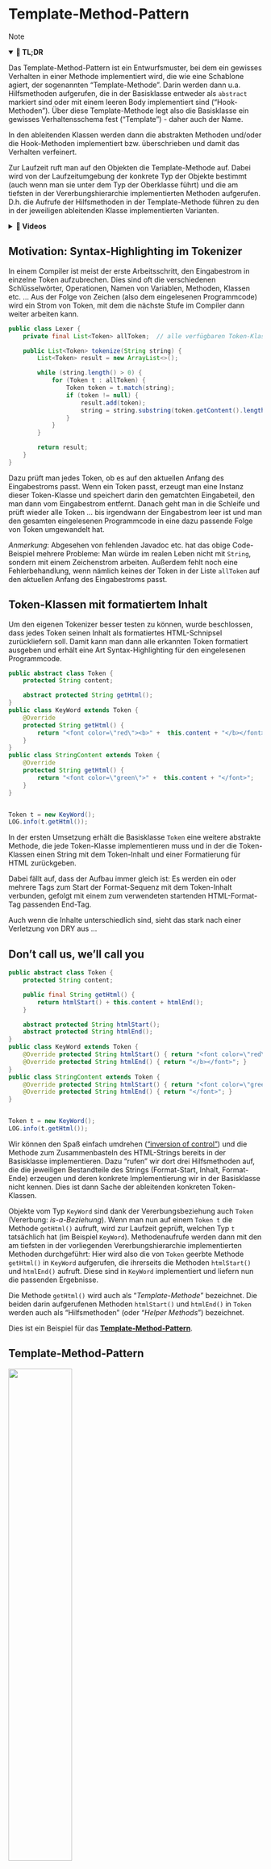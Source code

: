 # Template-Method-Pattern

> [!NOTE]
>
> <details open>
>
> <summary><strong>🎯 TL;DR</strong></summary>
>
> Das Template-Method-Pattern ist ein Entwurfsmuster, bei dem ein
> gewisses Verhalten in einer Methode implementiert wird, die wie eine
> Schablone agiert, der sogenannten “Template-Methode”. Darin werden
> dann u.a. Hilfsmethoden aufgerufen, die in der Basisklasse entweder
> als `abstract` markiert sind oder mit einem leeren Body implementiert
> sind (“Hook-Methoden”). Über diese Template-Methode legt also die
> Basisklasse ein gewisses Verhaltensschema fest (“Template”) - daher
> auch der Name.
>
> In den ableitenden Klassen werden dann die abstrakten Methoden
> und/oder die Hook-Methoden implementiert bzw. überschrieben und damit
> das Verhalten verfeinert.
>
> Zur Laufzeit ruft man auf den Objekten die Template-Methode auf. Dabei
> wird von der Laufzeitumgebung der konkrete Typ der Objekte bestimmt
> (auch wenn man sie unter dem Typ der Oberklasse führt) und die am
> tiefsten in der Vererbungshierarchie implementierten Methoden
> aufgerufen. D.h. die Aufrufe der Hilfsmethoden in der Template-Methode
> führen zu den in der jeweiligen ableitenden Klasse implementierten
> Varianten.
>
> </details>
>
> <details>
>
> <summary><strong>🎦 Videos</strong></summary>
>
> - [VL Template-Method-Pattern](https://youtu.be/EE-n2T6AO-g)
>
> </details>

## Motivation: Syntax-Highlighting im Tokenizer

In einem Compiler ist meist der erste Arbeitsschritt, den Eingabestrom
in einzelne Token aufzubrechen. Dies sind oft die verschiedenen
Schlüsselwörter, Operationen, Namen von Variablen, Methoden, Klassen
etc. … Aus der Folge von Zeichen (also dem eingelesenen Programmcode)
wird ein Strom von Token, mit dem die nächste Stufe im Compiler dann
weiter arbeiten kann.

``` java
public class Lexer {
    private final List<Token> allToken;  // alle verfügbaren Token-Klassen

    public List<Token> tokenize(String string) {
        List<Token> result = new ArrayList<>();

        while (string.length() > 0) {
            for (Token t : allToken) {
                Token token = t.match(string);
                if (token != null) {
                    result.add(token);
                    string = string.substring(token.getContent().length(), string.length());
                }
            }
        }

        return result;
    }
}
```

Dazu prüft man jedes Token, ob es auf den aktuellen Anfang des
Eingabestroms passt. Wenn ein Token passt, erzeugt man eine Instanz
dieser Token-Klasse und speichert darin den gematchten Eingabeteil, den
man dann vom Eingabestrom entfernt. Danach geht man in die Schleife und
prüft wieder alle Token … bis irgendwann der Eingabestrom leer ist und
man den gesamten eingelesenen Programmcode in eine dazu passende Folge
von Token umgewandelt hat.

*Anmerkung*: Abgesehen von fehlenden Javadoc etc. hat das obige
Code-Beispiel mehrere Probleme: Man würde im realen Leben nicht mit
`String`, sondern mit einem Zeichenstrom arbeiten. Außerdem fehlt noch
eine Fehlerbehandlung, wenn nämlich keines der Token in der Liste
`allToken` auf den aktuellen Anfang des Eingabestroms passt.

## Token-Klassen mit formatiertem Inhalt

Um den eigenen Tokenizer besser testen zu können, wurde beschlossen,
dass jedes Token seinen Inhalt als formatiertes HTML-Schnipsel
zurückliefern soll. Damit kann man dann alle erkannten Token formatiert
ausgeben und erhält eine Art Syntax-Highlighting für den eingelesenen
Programmcode.

``` java
public abstract class Token {
    protected String content;

    abstract protected String getHtml();
}
public class KeyWord extends Token {
    @Override
    protected String getHtml() {
        return "<font color=\"red\"><b>" +  this.content + "</b></font>";
    }
}
public class StringContent extends Token {
    @Override
    protected String getHtml() {
        return "<font color=\"green\">" +  this.content + "</font>";
    }
}


Token t = new KeyWord();
LOG.info(t.getHtml());
```

In der ersten Umsetzung erhält die Basisklasse `Token` eine weitere
abstrakte Methode, die jede Token-Klasse implementieren muss und in der
die Token-Klassen einen String mit dem Token-Inhalt und einer
Formatierung für HTML zurückgeben.

Dabei fällt auf, dass der Aufbau immer gleich ist: Es werden ein oder
mehrere Tags zum Start der Format-Sequenz mit dem Token-Inhalt
verbunden, gefolgt mit einem zum verwendeten startenden HTML-Format-Tag
passenden End-Tag.

Auch wenn die Inhalte unterschiedlich sind, sieht das stark nach einer
Verletzung von DRY aus …

## Don’t call us, we’ll call you

``` java
public abstract class Token {
    protected String content;

    public final String getHtml() {
        return htmlStart() + this.content + htmlEnd();
    }

    abstract protected String htmlStart();
    abstract protected String htmlEnd();
}
public class KeyWord extends Token {
    @Override protected String htmlStart() { return "<font color=\"red\"><b>"; }
    @Override protected String htmlEnd() { return "</b></font>"; }
}
public class StringContent extends Token {
    @Override protected String htmlStart() { return "<font color=\"green\">"; }
    @Override protected String htmlEnd() { return "</font>"; }
}


Token t = new KeyWord();
LOG.info(t.getHtml());
```

Wir können den Spaß einfach umdrehen ([“inversion of
control”](https://en.wikipedia.org/wiki/Inversion_of_control)) und die
Methode zum Zusammenbasteln des HTML-Strings bereits in der Basisklasse
implementieren. Dazu “rufen” wir dort drei Hilfsmethoden auf, die die
jeweiligen Bestandteile des Strings (Format-Start, Inhalt, Format-Ende)
erzeugen und deren konkrete Implementierung wir in der Basisklasse nicht
kennen. Dies ist dann Sache der ableitenden konkreten Token-Klassen.

Objekte vom Typ `KeyWord` sind dank der Vererbungsbeziehung auch `Token`
(Vererbung: *is-a-Beziehung*). Wenn man nun auf einem `Token t` die
Methode `getHtml()` aufruft, wird zur Laufzeit geprüft, welchen Typ `t`
tatsächlich hat (im Beispiel `KeyWord`). Methodenaufrufe werden dann mit
den am tiefsten in der vorliegenden Vererbungshierarchie implementierten
Methoden durchgeführt: Hier wird also die von `Token` geerbte Methode
`getHtml()` in `KeyWord` aufgerufen, die ihrerseits die Methoden
`htmlStart()` und `htmlEnd()` aufruft. Diese sind in `KeyWord`
implementiert und liefern nun die passenden Ergebnisse.

Die Methode `getHtml()` wird auch als “*Template-Methode*” bezeichnet.
Die beiden darin aufgerufenen Methoden `htmlStart()` und `htmlEnd()` in
`Token` werden auch als “Hilfsmethoden” (oder “*Helper Methods*”)
bezeichnet.

Dies ist ein Beispiel für das
**[Template-Method-Pattern](https://en.wikipedia.org/wiki/Template_method_pattern)**.

## Template-Method-Pattern

<img src="images/template-method.png" width="50%">

### Aufbau Template-Method-Pattern

In der Basisklasse implementiert man eine Template-Methode (in der
Skizze `templateMethod`), die sich auf anderen in der Basisklasse
deklarierten (Hilfs-) Methoden “abstützt” (diese also aufruft; in der
Skizze `method1`, `method2`, `method3`). Diese Hilfsmethoden können als
`abstract` markiert werden und müssen dann von den ableitenden Klassen
implementiert werden (in der Skizze `method1` und `method2`). Man kann
aber auch einige/alle dieser aufgerufenen Hilfsmethoden in der
Basisklasse implementieren (beispielsweise mit einem leeren Body -
sogenannte “Hook”-Methoden) und die ableitenden Klassen *können* dann
diese Methoden überschreiben und das Verhalten so neu formulieren (in
der Skizze `method3`).

Damit werden Teile des Verhaltens an die ableitenden Klassen
ausgelagert.

### Verwandtschaft zum Strategy-Pattern

Das Template-Method-Pattern hat eine starke Verwandtschaft zum
Strategy-Pattern.

Im Strategy-Pattern haben wir Verhalten komplett an andere Objekte
*delegiert*, indem wir in einer Methode einfach die passende Methode auf
dem übergebenen Strategie-Objekt aufgerufen haben.

Im Template-Method-Pattern nutzen wir statt Delegation die Mechanismen
Vererbung und dynamische Polymorphie und definieren in der Basis-Klasse
abstrakte oder Hook-Methoden, die wir bereits in der Template-Methode
der Basis-Klasse aufrufen. Damit ist das grobe Verhalten in der
Basis-Klasse festgelegt, wird aber in den ableitenden Klassen durch das
dortige Definieren oder Überschreiben der Hilfsmethoden verfeinert. Zur
Laufzeit werden dann durch die dynamische Polymorphie die tatsächlich
implementierten Hilfsmethoden in den ableitenden Klassen aufgerufen.
Damit lagert man im Template-Method-Pattern gewissermaßen nur Teile des
Verhaltens an die ableitenden Klassen aus.

## Wrap-Up

Template-Method-Pattern: Verhaltensänderung durch Vererbungsbeziehungen

- Basis-Klasse:
  - Template-Methode, die Verhalten definiert und Hilfsmethoden aufruft
  - Hilfsmethoden: Abstrakte Methoden (oder “Hook”:
    Basis-Implementierung)
- Ableitende Klassen: Verfeinern Verhalten durch Implementieren der
  Hilfsmethoden
- Zur Laufzeit: Dynamische Polymorphie: Aufruf der Template-Methode
  nutzt die im tatsächlichen Typ des Objekts implementierten
  Hilfsmethoden

## 📖 Zum Nachlesen

- Eilebrecht und Starke ([2013](#ref-Eilebrecht2013))
- Gamma u. a. ([2011](#ref-Gamma2011))

------------------------------------------------------------------------

> [!TIP]
>
> <details>
>
> <summary><strong>✅ Lernziele</strong></summary>
>
> - k3: Template-Method-Entwurfsmuster praktisch anwenden
>
> </details>
>
> <details>
>
> <summary><strong>🧩 Quizzes</strong></summary>
>
> - [Quiz Template-Method-Pattern
>   (ILIAS)](https://www.hsbi.de/elearning/goto.php?target=tst_1106538&client_id=FH-Bielefeld)
>
> </details>
>
> <details>
>
> <summary><strong>🏅 Challenges</strong></summary>
>
> Schreiben Sie eine abstrakte Klasse Drucker. Implementieren Sie die
> Funktion `kopieren`, bei der zuerst die Funktion `scannen` und dann
> die Funktion `drucken` aufgerufen wird. Der Kopiervorgang ist für alle
> Druckertypen identisch, das Scannen und Drucken ist abhängig vom
> Druckertyp.
>
> Implementieren Sie zusätzlich zwei unterschiedliche Druckertypen.
>
> - `Tintendrucker extends Drucker`
> - `Laserdrucker extends Drucker`
> - `Tintendrucker#scannen` loggt den Text “Scanne das Dokument mit dem
>   Tintendrucker.”
> - `Laserdrucker#scannen` loggt den Text “Scanne das Dokument mit dem
>   Laserdrucker.”
> - `Tintendrucker#drucken` loggt den Text “Drucke das Dokument auf dem
>   Tintendrucker.”
> - `Laserdrucker#drucken` loggt den Text “Drucke das Dokument auf dem
>   Laserdrucker.”
>
> Nutzen Sie das Template-Method-Pattern.
>
> </details>

------------------------------------------------------------------------

> [!NOTE]
>
> <details>
>
> <summary><strong>👀 Quellen</strong></summary>
>
> <div id="refs" class="references csl-bib-body hanging-indent"
> entry-spacing="0">
>
> <div id="ref-Eilebrecht2013" class="csl-entry">
>
> Eilebrecht, K., und G. Starke. 2013. *Patterns kompakt*. Springer.
>
> </div>
>
> <div id="ref-Gamma2011" class="csl-entry">
>
> Gamma, E., R. Helm, R. E. Johnson, und J. Vlissides. 2011. *Design
> Patterns*. Addison-Wesley.
>
> </div>
>
> </div>
>
> </details>

------------------------------------------------------------------------

<img src="https://licensebuttons.net/l/by-sa/4.0/88x31.png" width="10%">

Unless otherwise noted, this work is licensed under CC BY-SA 4.0.

<blockquote><p><sup><sub><strong>Last modified:</strong> 71232c0 (tooling: shift headings (use h1 as top-level headings), 2025-04-29)<br></sub></sup></p></blockquote>
